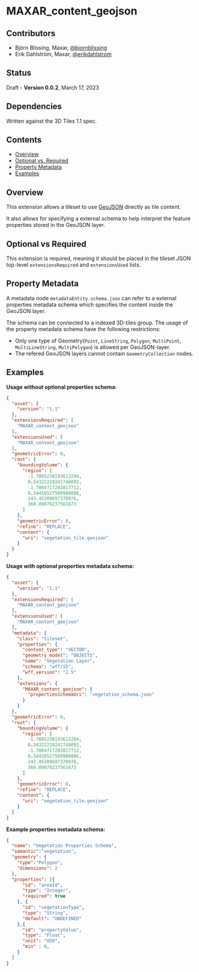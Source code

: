 # MAXAR_content_geojson 

## Contributors

* Björn Blissing, Maxar, [@bjornblissing](https://twitter.com/bjornblissing)
* Erik Dahlström, Maxar, [@erikdahlstrom](https://twitter.com/erikdahlstrom)

## Status

Draft - **Version 0.0.2**, March 17, 2023

## Dependencies

Written against the 3D Tiles 1.1 spec.

## Contents

  - [Overview](#overview)
  - [Optional vs. Required](#optional-vs-required)
  - [Property Metadata](#property-metadata)
  - [Examples](#examples)

## Overview

This extension allows a tileset to use [GeoJSON](https://tools.ietf.org/html/rfc7946) directly as tile content.

It also allows for specifying a external schema to help interpret the feature properties stored in the GeoJSON layer.

## Optional vs Required

This extension is required, meaning it should be placed in the tileset JSON top-level `extensionsRequired` and `extensionsUsed` lists.

## Property Metadata

A metadata node `metadataEntity.schema.json` can refer to a external properties metadata schema which specifies the content inside the GeoJSON layer.

The schema can be connected to a indexed 3D-tiles group. The usage of the property metadata schema have the following restrictions:
 - Only one type of Geometry(`Point`, `LineString`, `Polygon`, `MultiPoint`, `MultiLineString`, `MultiPolygon`) is allowed per GeoJSON-layer.
 - The refered GeoJSON layers cannot contain `GeometryCollection` nodes.

## Examples

**Usage without optional properties schema:**

```json
{
  "asset": {
    "version": "1.1"
  },
  "extensionsRequired": [
    "MAXAR_content_geojson"
  ],
  "extensionsUsed": [
    "MAXAR_content_geojson"
  ],
  "geometricError": 0,
  "root": {
    "boundingVolume": {
      "region": [
        -1.7095238193613294,
        0.54322210241748092,
        -1.7084717202817712,
        0.54416527589988806,
        243.45309697370976,
        360.09079237561673
      ]
    },
    "geometricError": 0,
    "refine": "REPLACE",
    "content": {
      "uri": "vegetation_tile.geojson"
    }
  }
}
```

**Usage *with* optional properties metadata schema:**

```json
{
  "asset": {
    "version": "1.1"
  },
  "extensionsRequired": [
    "MAXAR_content_geojson"
  ],
  "extensionsUsed": [
    "MAXAR_content_geojson"
  ],
  "metadata": {
    "class": "tileset",
    "properties": {
      "content_type": "VECTOR",
      "geometry_model": "OBJECTS",
      "name": "Vegetation Layer",
      "schema": "wff/15",
      "wff_version": "1.5"
    },
    "extensions": {
      "MAXAR_content_geojson": {
        "propertiesSchemaUri": "vegetation_schema.json"
      }
    }
  },
  "geometricError": 0,
  "root": {
    "boundingVolume": {
      "region": [
        -1.7095238193613294,
        0.54322210241748092,
        -1.7084717202817712,
        0.54416527589988806,
        243.45309697370976,
        360.09079237561673
      ]
    },
    "geometricError": 0,
    "refine": "REPLACE",
    "content": {
      "uri": "vegetation_tile.geojson"
    }
  }
}
```


**Example properties metadata schema:**

```json
{
  "name": "Vegetation Properties Schema",
  "semantic":"vegetation",
  "geometry": {
    "type":"Polygon",
    "dimensions": 2
  },
  "properties": [{
      "id": "areaId",
      "type": "Integer",
      "required": true
    }, {
      "id": "vegetationType",
      "type": "String",
      "default": "UNDEFINED"
    },{
      "id": "propertyValue",
      "type": "Float",
      "unit": "USD",
      "min" : 0,
    }
  ]
}
```